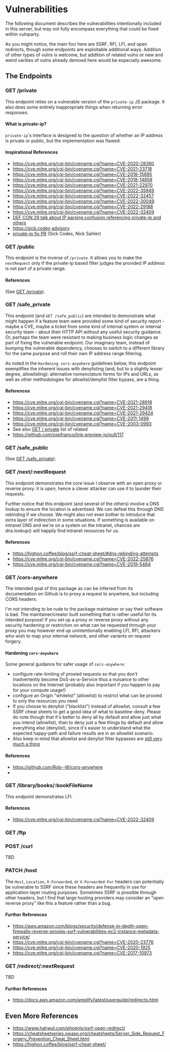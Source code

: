 # Vulnerabilities

The following document describes the vulnerabilities intentionally included in this server, but may not fully encompass everything that could be fixed within vulnparty.

As you might notice, the main foci here are SSRF, RFI, LFI, and open redirects, though some endpoints are exploitable additional ways. Addition of other types of vulns is welcome, but addition of related vulns or new and weird varities of vulns already demoed here would be especially awesome.

## The Endpoints

### GET /private
This endpoint relies on a vulnerable version of the `private-ip` JS package. It also does some entirely inappropriate things when returning error responses.

#### What is private-ip?
`private-ip`'s interface is designed to the question of whether an IP address is private or public, but the implementation was flawed.

#### Inspirational References
- https://cve.mitre.org/cgi-bin/cvename.cgi?name=CVE-2020-28360
- https://cve.mitre.org/cgi-bin/cvename.cgi?name=CVE-2021-23718
- https://cve.mitre.org/cgi-bin/cvename.cgi?name=CVE-2018-15895
- https://cve.mitre.org/cgi-bin/cvename.cgi?name=CVE-2018-14858
- https://cve.mitre.org/cgi-bin/cvename.cgi?name=CVE-2021-22970
- https://cve.mitre.org/cgi-bin/cvename.cgi?name=CVE-2022-35949
- https://cve.mitre.org/cgi-bin/cvename.cgi?name=CVE-2022-32457
- https://cve.mitre.org/cgi-bin/cvename.cgi?name=CVE-2022-30049
- https://cve.mitre.org/cgi-bin/cvename.cgi?name=CVE-2022-29188
- https://cve.mitre.org/cgi-bin/cvename.cgi?name=CVE-2022-32409
- [DEF CON 29 talk about IP parsing confusion referencing private-ip and others](https://www.youtube.com/watch?v=_o1RPJAe4kU)
- https://sick.codes [advisory](https://github.com/sickcodes/security/blob/master/advisories/SICK-2020-022.md)
- [private-ip fix PR](https://github.com/frenchbread/private-ip/pull/2) (Sick Codes, Nick Sahler)

### GET /public
This endpoint is the inverse of `/private`. It allows you to make the `nextRequest` only if the private-ip based filter judges the provided IP address is not part of a private range.

#### References
(See [GET /private](https://github.com/kaoudis/vulnparty-js/blob/main/doc/vulns.md#get-private)).

### GET /safe_private
This endpoint (and `GET /safe_public`) are intended to demonstrate what might happen if a feature team were provided some kind of security report - maybe a CVE, maybe a ticket from some kind of internal system or internal security team - about their HTTP API without any useful security guidance. Or, perhaps the team were resistant to making business logic changes as part of fixing the vulnerable endpoint. Our imaginary team, instead of bumping the vulnerable dependency, chooses to switch to a different library for the same purpose and roll their own IP address range filtering. 

As noted in the `Hardening cors-anywhere` guidelines below, this endpoint exemplifies the inherent issues with denylisting (and, but to a slightly lesser degree, allowlisting): alternative nomenclature forms for IPs and URLs, as well as other methodologies for allowlist/denylist filter bypass, are a thing. 

#### References
- https://cve.mitre.org/cgi-bin/cvename.cgi?name=CVE-2021-28918
- https://cve.mitre.org/cgi-bin/cvename.cgi?name=CVE-2021-29418
- https://cve.mitre.org/cgi-bin/cvename.cgi?name=CVE-2021-29424
- https://cve.mitre.org/cgi-bin/cvename.cgi?name=CVE-2011-1499
- https://cve.mitre.org/cgi-bin/cvename.cgi?name=CVE-2003-0993
- See also [GET / private](https://github.com/kaoudis/vulnparty-js/blob/main/doc/vulns.md#get-private) list of related
- https://github.com/ospfranco/link-preview-js/pull/117

### GET /safe_public 
(See [GET /safe_private](https://github.com/kaoudis/vulnparty-js/blob/main/doc/vulns.md#get-safe_private)).

### GET /next/:nextRequest
This endpoint demonstrates the core issue I observe with an open proxy or reverse proxy: it is *open*, hence a clever attacker can use it to launder their requests.

Further notice that this endpoint (and several of the others) involve a DNS lookup to ensure the location is advertised. We can defeat this through DNS rebinding if we choose. We might also not even bother to introduce that extra layer of indirection in some situations. If something is available on intranet DNS and we're on a system on the intranet, chances are dns.lookup() will happily find intranet resources for us. 

#### References
- https://highon.coffee/blog/ssrf-cheat-sheet/#dns-rebinding-attempts
- https://cve.mitre.org/cgi-bin/cvename.cgi?name=CVE-2022-25876
- https://cve.mitre.org/cgi-bin/cvename.cgi?name=CVE-2019-5464

### GET /cors-anywhere
The intended goal of this package as can be inferred from its documentation on Github is to proxy a request to anywhere, but including CORS headers. 

I'm not intending to be rude to the package maintainer or say their software is bad. The maintainer/creator built something that is rather useful for its intended purpose! If you set up a proxy or reverse proxy without any security hardening or restriction on what can be requested through your proxy you may however end up unintentionally enabling LFI, RFI, attackers who wish to map your internal network, and other variants on request forgery.

#### Hardening `cors-anywhere`
Some general guidance for safer usage of `cors-anywhere`:
- configure rate-limiting of proxied requests so that you don't inadvertently become DoS-as-a-Service thus a nuisance to other locations on the Internet (probably also important if you happen to pay for your compute usage!)
- configure an Origin "whitelist" (allowlist) to restrict what can be proxied to only the resources you need
- If you choose to denylist ("blacklist") instead of allowlist, consult a few SSRF cheat sheets to get a good idea of what to baseline-deny. Please do note though that it's better to deny all by default and allow just what you intend (allowlist), than to deny just a few things by default and allow everything else (denylist), since it's easier to understand what the expected happy-path and failure results are in an allowlist scenario.
- Also keep in mind that allowlist and denylist filter bypasses are [still very much a thing](https://highon.coffee/blog/ssrf-cheat-sheet/)

#### References 
- https://github.com/Rob--W/cors-anywhere
- 

### GET /library/books/:bookFileName
This endpoint demonstrates LFI.

#### References
- https://cve.mitre.org/cgi-bin/cvename.cgi?name=CVE-2022-32409

### GET /ftp

### POST /curl
TBD

### PATCH /host
The `Host`, `Location`, `X-Forwarded`, or `X-Forwarded-For` headers can potentially be vulnerable to SSRF since these headers are frequently in use for application-layer routing purposes. Sometimes SSRF is possible through other headers, but I find that large hosting providers may consider an "open reverse proxy" like this a feature rather than a bug. 

#### Further References
- https://aws.amazon.com/blogs/security/defense-in-depth-open-firewalls-reverse-proxies-ssrf-vulnerabilities-ec2-instance-metadata-service/
- https://cve.mitre.org/cgi-bin/cvename.cgi?name=CVE-2020-23776
- https://cve.mitre.org/cgi-bin/cvename.cgi?name=CVE-2020-1925
- https://cve.mitre.org/cgi-bin/cvename.cgi?name=CVE-2017-10973

### GET /redirect/:nextRequest
TBD


#### Further References
- https://docs.aws.amazon.com/amplify/latest/userguide/redirects.html

## Even More References
- https://www.hahwul.com/phoenix/ssrf-open-redirect/
- https://cheatsheetseries.owasp.org/cheatsheets/Server_Side_Request_Forgery_Prevention_Cheat_Sheet.html
- https://highon.coffee/blog/ssrf-cheat-sheet/
